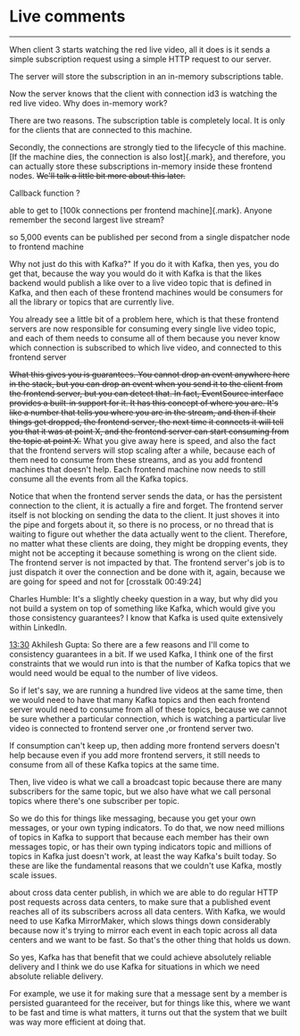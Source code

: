 # Live comments 



---

When client 3 starts watching the red live video, all it does is it sends a simple subscription request using a simple HTTP request to our server.



The server will store the subscription in an in-memory subscriptions table.



Now the server knows that the client with connection id3 is watching the red live video. Why does in-memory work?



There are two reasons. The subscription table is completely local. It is only for the clients that are connected to this machine.



Secondly, the connections are strongly tied to the lifecycle of this machine. [If the machine dies, the connection is also lost]{.mark}, and therefore, you can actually store these subscriptions in-memory inside these frontend nodes. ~~We'll talk a little bit more about this later.~~





Callback function ?





able to get to [100k connections per frontend machine]{.mark}. Anyone remember the second largest live stream?



so 5,000 events can be published per second from a single dispatcher node to frontend machine





Why not just do this with Kafka?" If you do it with Kafka, then yes, you do get that, because the way you would do it with Kafka is that the likes backend would publish a like over to a live video topic that is defined in Kafka, and then each of these frontend machines would be consumers for all the library or topics that are currently live.



You already see a little bit of a problem here, which is that these frontend servers are now responsible for consuming every single live video topic, and each of them needs to consume all of them because you never know which connection is subscribed to which live video, and connected to this frontend server



~~What this gives you is guarantees. You cannot drop an event anywhere here in the stack, but you can drop an event when you send it to the client from the frontend server, but you can detect that. In fact, EventSource interface provides a built-in support for it. It has this concept of where you are. It's like a number that tells you where you are in the stream, and then if their things get dropped, the frontend server, the next time it connects it will tell you that it was at point X, and the frontend server can start consuming from the topic at point X.~~ What you give away here is speed, and also the fact that the frontend servers will stop scaling after a while, because each of them need to consume from these streams, and as you add frontend machines that doesn't help. Each frontend machine now needs to still consume all the events from all the Kafka topics.





Notice that when the frontend server sends the data, or has the persistent connection to the client, it is actually a fire and forget. The frontend server itself is not blocking on sending the data to the client. It just shoves it into the pipe and forgets about it, so there is no process, or no thread that is waiting to figure out whether the data actually went to the client. Therefore, no matter what these clients are doing, they might be dropping events, they might not be accepting it because something is wrong on the client side. The frontend server is not impacted by that. The frontend server's job is to just dispatch it over the connection and be done with it, again, because we are going for speed and not for [crosstalk 00:49:24]







Charles Humble: It's a slightly cheeky question in a way, but why did you not build a system on top of something like Kafka, which would give you those consistency guarantees? I know that Kafka is used quite extensively within LinkedIn.

[13:30](javascript:void(0);) Akhilesh Gupta: So there are a few reasons and I'll come to consistency guarantees in a bit. If we used Kafka, I think one of the first constraints that we would run into is that the number of Kafka topics that we would need would be equal to the number of live videos.

So if let's say, we are running a hundred live videos at the same time, then we would need to have that many Kafka topics and then each frontend server would need to consume from all of these topics, because we cannot be sure whether a particular connection, which is watching a particular live video is connected to frontend server one ,or frontend server two.

If consumption can't keep up, then adding more frontend servers doesn't help because even if you add more frontend servers, it still needs to consume from all of these Kafka topics at the same time.

Then, live video is what we call a broadcast topic because there are many subscribers for the same topic, but we also have what we call personal topics where there's one subscriber per topic.

So we do this for things like messaging, because you get your own messages, or your own typing indicators. To do that, we now need millions of topics in Kafka to support that because each member has their own messages topic, or has their own typing indicators topic and millions of topics in Kafka just doesn't work, at least the way Kafka's built today. So these are like the fundamental reasons that we couldn't use Kafka, mostly scale issues.



about cross data center publish, in which we are able to do regular HTTP post requests across data centers, to make sure that a published event reaches all of its subscribers across all data centers. With Kafka, we would need to use Kafka MirrorMaker, which slows things down considerably because now it's trying to mirror each event in each topic across all data centers and we want to be fast. So that's the other thing that holds us down.

So yes, Kafka has that benefit that we could achieve absolutely reliable delivery and I think we do use Kafka for situations in which we need absolute reliable delivery.

For example, we use it for making sure that a message sent by a member is persisted guaranteed for the receiver, but for things like this, where we want to be fast and time is what matters, it turns out that the system that we built was way more efficient at doing that.


